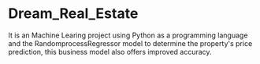 # Dream_Real_Estate
It is an Machine Learing project using Python as a programming language and the RandomprocessRegressor model to determine the property's price prediction, this business model also offers improved accuracy.
